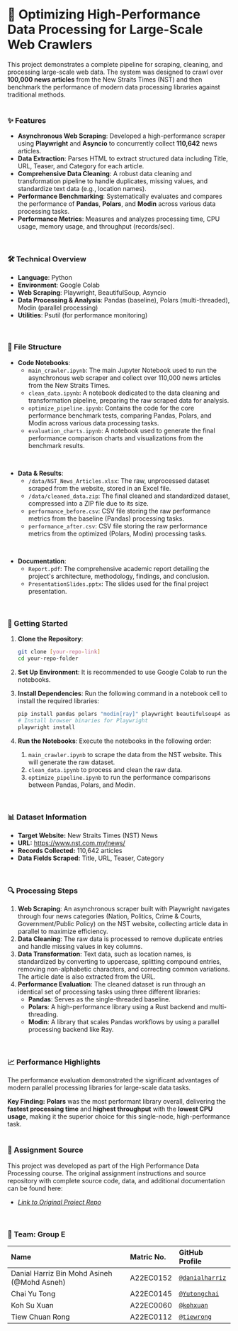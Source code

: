 # 🚀 Optimizing High-Performance Data Processing for Large-Scale Web Crawlers

This project demonstrates a complete pipeline for scraping, cleaning, and processing large-scale web data. The system was designed to crawl over **100,000 news articles** from the New Straits Times (NST) and then benchmark the performance of modern data processing libraries against traditional methods.
<br><br>

### ✨ Features
- **Asynchronous Web Scraping**: Developed a high-performance scraper using **Playwright** and **Asyncio** to concurrently collect **110,642** news articles.
- **Data Extraction**: Parses HTML to extract structured data including Title, URL, Teaser, and Category for each article.
- **Comprehensive Data Cleaning**: A robust data cleaning and transformation pipeline to handle duplicates, missing values, and standardize text data (e.g., location names).
- **Performance Benchmarking**: Systematically evaluates and compares the performance of **Pandas**, **Polars**, and **Modin** across various data processing tasks.
- **Performance Metrics**: Measures and analyzes processing time, CPU usage, memory usage, and throughput (records/sec).
<br>

### 🛠️ Technical Overview
- **Language**: Python
- **Environment**: Google Colab
- **Web Scraping**: Playwright, BeautifulSoup, Asyncio
- **Data Processing & Analysis**: Pandas (baseline), Polars (multi-threaded), Modin (parallel processing)
- **Utilities**: Psutil (for performance monitoring)
<br>

### 📁 File Structure

- **Code Notebooks**:
  - `main_crawler.ipynb`: The main Jupyter Notebook used to run the asynchronous web scraper and collect over 110,000 news articles from the New Straits Times.
  - `clean_data.ipynb`: A notebook dedicated to the data cleaning and transformation pipeline, preparing the raw scraped data for analysis.
  - `optimize_pipeline.ipynb`: Contains the code for the core performance benchmark tests, comparing Pandas, Polars, and Modin across various data processing tasks.
  - `evaluation_charts.ipynb`: A notebook used to generate the final performance comparison charts and visualizations from the benchmark results.
<br>

- **Data & Results**:
  - `/data/NST_News_Articles.xlsx`: The raw, unprocessed dataset scraped from the website, stored in an Excel file.
  - `/data/cleaned_data.zip`: The final cleaned and standardized dataset, compressed into a ZIP file due to its size.
  - `performance_before.csv`: CSV file storing the raw performance metrics from the baseline (Pandas) processing tasks.
  - `performance_after.csv`: CSV file storing the raw performance metrics from the optimized (Polars, Modin) processing tasks.
<br>

- **Documentation**:
  - `Report.pdf`: The comprehensive academic report detailing the project's architecture, methodology, findings, and conclusion.
  - `PresentationSlides.pptx`: The slides used for the final project presentation.
<br>

### 🚀 Getting Started

1.  **Clone the Repository**:
    ```sh
    git clone [your-repo-link]
    cd your-repo-folder
    ```

2.  **Set Up Environment**:
    It is recommended to use Google Colab to run the notebooks.

3.  **Install Dependencies**:
    Run the following command in a notebook cell to install the required libraries:
    ```sh
    pip install pandas polars "modin[ray]" playwright beautifulsoup4 asyncio psutil matplotlib seaborn openpyxl
    # Install browser binaries for Playwright
    playwright install
    ```

4.  **Run the Notebooks**:
    Execute the notebooks in the following order:
    1.  `main_crawler.ipynb` to scrape the data from the NST website. This will generate the raw dataset.
    2.  `clean_data.ipynb` to process and clean the raw data.
    3.  `optimize_pipeline.ipynb` to run the performance comparisons between Pandas, Polars, and Modin.
<br>

### 📊 Dataset Information
- **Target Website:** New Straits Times (NST) News
- **URL:** https://www.nst.com.my/news/
- **Records Collected:** 110,642 articles
- **Data Fields Scraped:** Title, URL, Teaser, Category
<br>

### 🔍 Processing Steps
1.  **Web Scraping**: An asynchronous scraper built with Playwright navigates through four news categories (Nation, Politics, Crime & Courts, Government/Public Policy) on the NST website, collecting article data in parallel to maximize efficiency.
2.  **Data Cleaning**: The raw data is processed to remove duplicate entries and handle missing values in key columns.
3.  **Data Transformation**: Text data, such as location names, is standardized by converting to uppercase, splitting compound entries, removing non-alphabetic characters, and correcting common variations. The article date is also extracted from the URL.
4.  **Performance Evaluation**: The cleaned dataset is run through an identical set of processing tasks using three different libraries:
    - **Pandas**: Serves as the single-threaded baseline.
    - **Polars**: A high-performance library using a Rust backend and multi-threading.
    - **Modin**: A library that scales Pandas workflows by using a parallel processing backend like Ray.
<br>

### 📈 Performance Highlights

The performance evaluation demonstrated the significant advantages of modern parallel processing libraries for large-scale data tasks.

**Key Finding:** **Polars** was the most performant library overall, delivering the **fastest processing time** and **highest throughput** with the **lowest CPU usage**, making it the superior choice for this single-node, high-performance task.
<br><br>

### 🔗 Assignment Source
This project was developed as part of the High Performance Data Processing course. The original assignment instructions and source repository with complete source code, data, and additional documentation can be found here:
- [*Link to Original Project Repo*](https://github.com/kohxuan/HPDP/tree/main/2425/project/p1/GroupE)
<br>

### 🤝 Team: Group E

| Name                                        | Matric No. | GitHub Profile                                         |
| :------------------------------------------ | :--------- | :----------------------------------------------------- |
| Danial Harriz Bin Mohd Asineh (@Mohd Asneh) | A22EC0152  | [`@danialharriz`](https://github.com/danialharriz)       |
| Chai Yu Tong                                | A22EC0145  | [`@Yutongchai`](https://github.com/Yutongchai)      |
| Koh Su Xuan                                 | A22EC0060  | [`@kohxuan`](https://github.com/kohxuan)               |
| Tiew Chuan Rong                             | A22EC0112  | [`@tiewrong`](https://github.com/tiewrong) |
<br>
